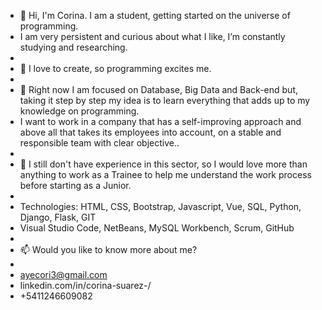 - 👋 Hi, I'm Corina. I am a student, getting started on the universe of programming. 
- I am very persistent and curious about what I like, I’m constantly studying and researching. 
- 
- 👀 I love to create, so programming excites me.
- 
- 🌱 Right now I am focused on Database, Big Data and Back-end but, taking it step by step my idea is to learn everything that adds up to my knowledge on programming.
- I want to work in a company that has a self-improving approach and above all that takes its employees into account, on a stable and responsible team with clear objective..
- 
- 💞️ I still don't have experience in this sector, so I would love more than anything to work as a Trainee to help me understand the work process before starting as a Junior.
- 
- Technologies: HTML, CSS, Bootstrap, Javascript, Vue, SQL, Python, Django, Flask, GIT
- Visual Studio Code, NetBeans, MySQL Workbench, Scrum, GitHub
- 
- 📫 Would you like to know more about me?
- 
- ayecori3@gmail.com
- linkedin.com/in/corina-suarez-/
- +5411246609082

<!---
nderacori/nderacori is a ✨ special ✨ repository because its `README.md` (this file) appears on your GitHub profile.
You can click the Preview link to take a look at your changes.
--->
